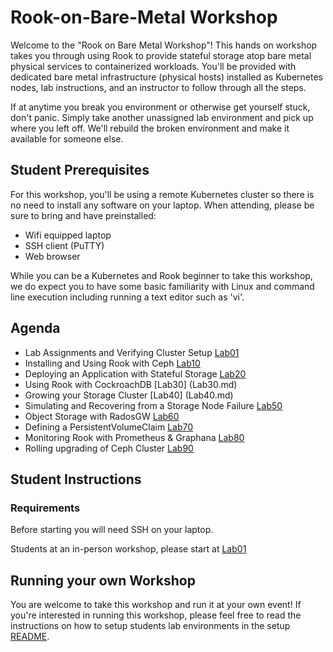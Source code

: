 # Rook-on-Bare-Metal Workshop

Welcome to the "Rook on Bare Metal Workshop"! This hands on workshop takes you through using Rook to provide stateful storage atop bare metal physical services to containerized workloads. You'll be provided with dedicated bare metal infrastructure (physical hosts) installed as Kubernetes nodes, lab instructions, and an instructor to follow through all the steps.

If at anytime you break you environment or otherwise get yourself stuck, don't panic. Simply take another unassigned lab environment and pick up where you left off. We'll rebuild the broken environment and make it available for someone else.

## Student Prerequisites

For this workshop, you'll be using a remote Kubernetes cluster so there is no need to install any software on your laptop. When attending, please be sure to bring and have preinstalled:

* Wifi equipped laptop
* SSH client (PuTTY)
* Web browser

While you can be a Kubernetes and Rook beginner to take this workshop, we do expect you to have some basic familiarity with Linux and command line execution including running a text editor such as 'vi'.


## Agenda


- Lab Assignments and Verifying Cluster Setup [Lab01](Lab01.md)
- Installing and Using Rook with Ceph [Lab10](Lab10.md)
- Deploying an Application with Stateful Storage [Lab20](Lab20.md)
- Using Rook with CockroachDB [Lab30] (Lab30.md)
- Growing your Storage Cluster [Lab40] (Lab40.md)
- Simulating and Recovering from a Storage Node Failure [Lab50](Lab50.md)
- Object Storage with RadosGW [Lab60](Lab60.md)
- Defining a PersistentVolumeClaim [Lab70](Lab70.md)
- Monitoring Rook with Prometheus & Graphana [Lab80](Lab80.md)
- Rolling upgrading of Ceph Cluster [Lab90](Lab80.md)

## Student Instructions

### Requirements

Before starting you will need SSH on your laptop.

Students at an in-person workshop, please start at [Lab01](Lab01.md)




## Running your own Workshop

You are welcome to take this workshop and run it at your own event! If you're interested in running this workshop, please feel free to read the instructions on how to setup students lab environments in the setup [README](setup/README.md).

